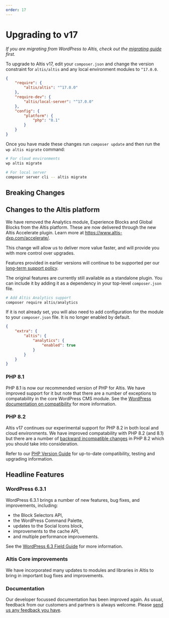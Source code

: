 ```yaml
---
order: 17
---
```


# Upgrading to v17

_If you are migrating from WordPress to Altis, check out
the [migrating guide](../migrating/) first._

To upgrade to Altis v17, edit your `composer.json` and change the version
constraint for `altis/altis` and any local environment modules to `^17.0.0`.

```json
{
	"require": {
		"altis/altis": "^17.0.0"
	},
	"require-dev": {
		"altis/local-server": "^17.0.0"
	},
	"config": {
		"platform": {
			"php": "8.1"
		}
	}
}
```

Once you have made these changes run `composer update` and then run
the `wp altis migrate` command:

```sh
# For cloud environments
wp altis migrate

# For local server
composer server cli -- altis migrate
```

## Breaking Changes

## Changes to the Altis platform

We have removed the Analytics module, Experience Blocks and Global Blocks from
the Altis platform. These are now delivered through the new Altis Accelerate
plugin. Learn more at https://www.altis-dxp.com/accelerate/.

This change will allow us to deliver more value faster, and will provide you
with more control over upgrades.

Features provided in earlier versions will continue to be supported per
our [long-term support policy](docs://guides/long-term-support.md).

The original features are currently still available as a standalone plugin.
You can include it by adding it as a dependency in your
top-level `composer.json` file.

```sh
# Add Altis Analytics support
composer require altis/analytics
```

If it is not already set, you will also need to add configuration for the
module to your `composer.json` file. It is no longer enabled by default.

```json
{
	"extra": {
		"altis": {
			"analytics": {
				"enabled": true
			}
		}
	}
}
```

### PHP 8.1

PHP 8.1 is now our recommended version of PHP for Altis. We have improved
support for it but note that there are a number of exceptions to
compatability in the core WordPress CMS module. See the [WordPress
documentation on compatibility](https://make.wordpress.org/core/handbook/references/php-compatibility-and-wordpress-versions/)
for more information.

### PHP 8.2 ###

Altis v17 continues our experimental support for PHP 8.2 in both local and cloud
environments. We have improved compatability with PHP 8.2 (and 8.1) but there
are a number
of [backward incompatible changes](https://www.php.net/manual/en/migration82.incompatible.php)
in PHP 8.2 which you should take into consideration.

Refer to our [PHP Version Guide](docs://guides/updating-php/) for up-to-date
compatibility, testing and upgrading information.

## Headline Features

### WordPress 6.3.1

WordPress 6.3.1 brings a number of new features, bug fixes, and improvements,
including:

- the Block Selectors API,
- the WordPress Command Palette,
- updates to the Social Icons block,
- improvements to the cache API,
- and multiple performance improvements.

See
the [WordPress 6.3 Field Guide](https://make.wordpress.org/core/2023/07/18/wordpress-6-3-field-guide/)
for more information.

### Altis Core improvements

We have incorporated many updates to modules and libraries in Altis to bring in
important bug fixes and improvements.

### Documentation

Our developer focussed documentation has been improved again. As usual, feedback
from our customers and partners is always welcome.
Please [send us any feedback you have](mailto://support@altis-dxp.com).
